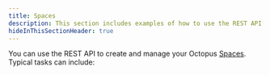 ```yaml
---
title: Spaces
description: This section includes examples of how to use the REST API to create and manage spaces in Octopus.
hideInThisSectionHeader: true
---
```

You can use the REST API to create and manage your Octopus [Spaces](/docs/administration/spaces/index.md). Typical tasks can include:
